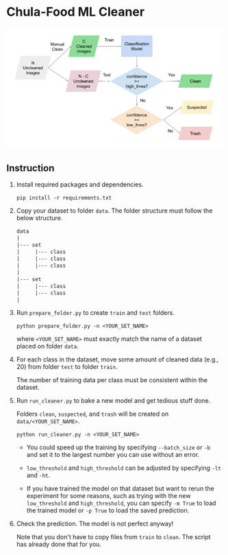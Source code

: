 # Chula-Food ML Cleaner

<img src="res/workflow.png">

## Instruction

1) Install required packages and dependencies.

    ```shell
    pip install -r requirements.txt
    ```


2) Copy your dataset to folder `data`. The folder structure must follow the below structure.

    ```
    data
    |
    |--- set
    |     |--- class
    |     |--- class
    |     |--- class
    |
    |--- set
    |     |--- class
    |     |--- class
    |
    ```
  
  
3) Run `prepare_folder.py` to create `train` and `test` folders.

   ```shell
   python prepare_folder.py -n <YOUR_SET_NAME>
   ```
   
   where `<YOUR_SET_NAME>` must exactly match the name of a dataset placed on folder `data`.


4) For each class in the dataset, move some amount of cleaned data (e.g., 20) from folder `test` to folder `train`.
   
   The number of training data per class must be consistent within the dataset.
  
  
5) Run `run_cleaner.py` to bake a new model and get tedious stuff done.
   
   Folders `clean`, `suspected`, and `trash` will be created on `data/<YOUR_SET_NAME>`.

   ```shell
   python run_cleaner.py -n <YOUR_SET_NAME>
   ```
   
   - You could speed up the training by specifying `--batch_size` or `-b` and set it to the largest number you can use without an error.
   
   - `low_threshold` and `high_threshold` can be adjusted by specifying `-lt` and `-ht`.
   
   - If you have trained the model on that dataset but want to rerun the experiment for some reasons, such as trying with the new `low_threshold` and `high_threshold`,
   you can specify `-m True` to load the trained model or `-p True` to load the saved prediction.

6) Check the prediction. The model is not perfect anyway!
   
   Note that you don't have to copy files from `train` to `clean`. The script has already done that for you.
